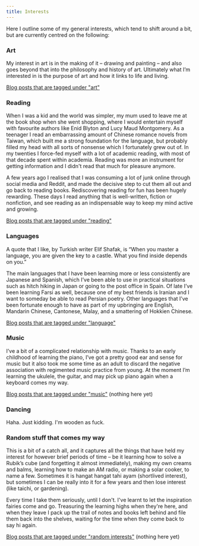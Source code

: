 ```yaml
---
title: Interests
---
```


Here I outline some of my general interests, which tend to shift around a bit, but are currently centred on the following:    

### Art 
My interest in art is in the making of it – drawing and painting – and also goes beyond that into the philosophy and history of art. Ultimately what I’m interested in is the purpose of art and how it links to life and living. 

[Blog posts that are tagged under "art"](/tags/art)

### Reading
When I was a kid and the world was simpler, my mum used to leave me at the book shop when she went shopping, where I would entertain myself with favourite authors like Enid Blyton and Lucy Maud Montgomery. As a teenager I read an embarrassing amount of Chinese romance novels from Taiwan, which built me a strong foundation for the language, but probably filled my head with all sorts of nonsense which I fortunately grew out of. In my twenties I force-fed myself with a lot of academic reading, with most of that decade spent within academia. Reading was more an instrument for getting information and I didn't read that much for pleasure anymore. 

A few years ago I realised that I was consuming a lot of junk online through social media and Reddit, and made the decisive step to cut them all out and go back to reading books. Rediscovering reading for fun has been hugely rewarding. These days I read anything that is well-written, fiction or nonfiction, and see reading as an indispensable way to keep my mind active and growing. 

[Blog posts that are tagged under "reading"](/tags/reading)

### Languages
A quote that I like, by Turkish writer Elif Shafak, is 
“When you master a language, you are given the key to a castle. What you find inside depends on you.” 

The main languages that I have been learning more or less consistently are Japanese and Spanish, which I’ve been able to use in practical situations such as hitch hiking in Japan or going to the post office in Spain. Of late I’ve been learning Farsi as well, because one of my best friends is Iranian and I want to someday be able to read Persian poetry. Other languages that I’ve been fortunate enough to have as part of my upbringing are English, Mandarin Chinese, Cantonese, Malay, and a smattering of Hokkien Chinese.

[Blog posts that are tagged under "language"](/tags/language)

### Music
I’ve a bit of a complicated relationship with music. Thanks to an early childhood of learning the piano, I’ve got a pretty good ear and sense for music but it also took me some time as an adult to discard the negative association with regimented music practice from young. At the moment I’m learning the ukulele, the guitar, and may pick up piano again when a keyboard comes my way. 

[Blog posts that are tagged under "music"](/tags/music) (nothing here yet)

### Dancing
Haha. Just kidding. I'm wooden as fuck. 


### Random stuff that comes my way
This is a bit of a catch all, and it captures all the things that have held my interest for however brief periods of time – be it learning how to solve a Rubik’s cube (and forgetting it almost immediately), making my own creams and balms, learning how to make an AM radio, or making a solar cooker, to name a few. Sometimes it is hangat hangat tahi ayam (shortlived interest), but sometimes I can be really into it for a few years and then lose interest (like taichi, or gardening). 

Every time I take them seriously, until I don't. I've learnt to let the inspiration fairies come and go. Treasuring the learning highs when they're here, and when they leave I pack up the trail of notes and books left behind and file them back into the shelves, waiting for the time when they come back to say hi again. 

[Blog posts that are tagged under "random interests"](/tags/random_interests) (nothing here yet)

